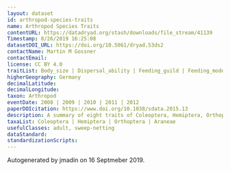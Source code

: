 ```yaml
---
layout: dataset
id: arthropod-species-traits
name: Arthropod Species Traits
contentURL: https://datadryad.org/stash/downloads/file_stream/41139
Timestamp: 8/26/2019 16:25:08
datasetDOI_URL: https://doi.org/10.5061/dryad.53ds2
contactName: Martin M Gossner
contactEmail: 
license: CC BY 4.0
traitList: Body_size | Dispersal_ability | Feeding_guild | Feeding_mode | Feeding_specialization | Feeding_tissue | Feeding_plant_part | Endophagous_lifestyle | Stratum_use | 
higherGeography: Germany
decimalLatitude: 
decimalLongitude: 
taxon: Arthropod
eventDate: 2008 | 2009 | 2010 | 2011 | 2012
paperDOIcitation: https://www.doi.org/10.1038/sdata.2015.13
description: A summary of eight traits of Coleoptera, Hemiptera, Orthoptera and Araneae, occurring in grasslands in Germany
taxaList: Coleoptera | Hemiptera | Orthoptera | Araneae
usefulClasses: adult, sweep-netting
dataStandard: 
standardizationScripts: 
---
```


Autogenerated by jmadin on 16 Septmeber 2019.

